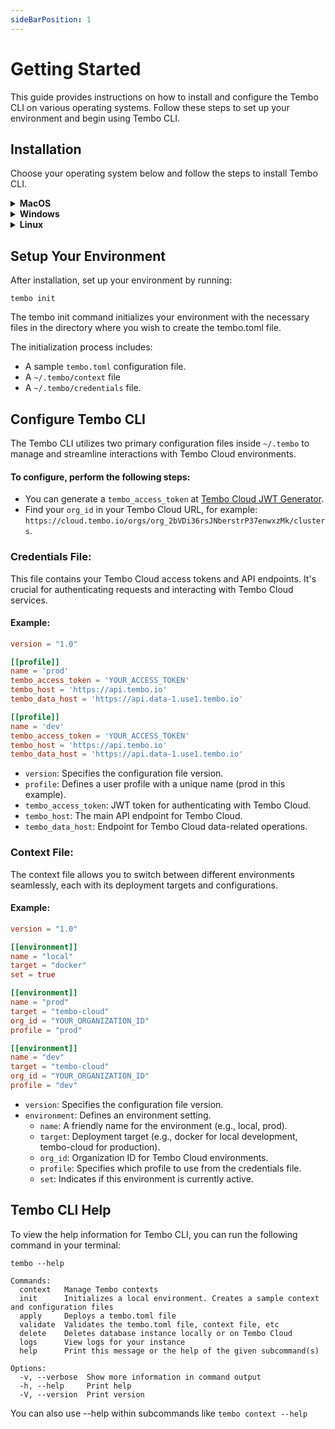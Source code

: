 ```yaml
---
sideBarPosition: 1
---
```


# Getting Started

This guide provides instructions on how to install and configure the Tembo CLI on various operating systems. Follow these steps to set up your environment and begin using Tembo CLI.

## Installation

Choose your operating system below and follow the steps to install Tembo CLI.

<details>
<summary><strong>MacOS</strong></summary>

#### Using Homebrew

Open your terminal and run the following commands:

```shell
brew tap tembo-io/tembo
brew install tembo-cli
```

</details>

<details>
<summary><strong>Windows</strong></summary>

Visit the [Tembo CLI Releases page](https://github.com/tembo-io/tembo/releases) on GitHub. Download the `tembo-cli-[version]-x86_64-windows.tar.gz` file.

1. Use a tool like 7-Zip to extract the `tar.gz` file.
2. Once extracted, you'll find the Tembo CLI executable. To use it, you might want to add its folder to your system's PATH environment variable for easy terminal access.

```shell
# Example of adding Tembo CLI to PATH in PowerShell
$Env:Path += ";C:\path\to\tembo-cli-folder"
```

</details>

<details>
<summary><strong>Linux</strong></summary>

1. Visit the [Tembo CLI Releases page](https://github.com/tembo-io/tembo/releases) on GitHub and download the appropriate file for your architecture, such as `tembo-cli-0.17.0-aarch64-linux.tar.gz` for ARM64 or `tembo-cli-0.17.0-x86_64-linux.tar.gz for x86_64`.
2. Open a terminal and navigate to the download location.
3. Use tar to extract the tar.gz file. Replace `<filename>` with the name of the file you downloaded:

```shell
tar -xzf <filename>
```

4. Move the extracted tembo binary to a location in your PATH, such as /usr/local/bin/:

```shell
sudo mv tembo /usr/local/bin/
```

5. Make sure tembo is executable:

```shell
sudo chmod +x /usr/local/bin/tembo
```

</details>

## Setup Your Environment

After installation, set up your environment by running:

```shell
tembo init
```

The tembo init command initializes your environment with the necessary files in the directory where you wish to create the tembo.toml file.

The initialization process includes:

-   A sample `tembo.toml` configuration file.
-   A `~/.tembo/context` file
-   A `~/.tembo/credentials` file.

## Configure Tembo CLI

The Tembo CLI utilizes two primary configuration files inside `~/.tembo` to manage and streamline interactions with Tembo Cloud environments.

#### To configure, perform the following steps:

-   You can generate a `tembo_access_token` at [Tembo Cloud JWT Generator](https://cloud.tembo.io/generate-jwt).
-   Find your `org_id` in your Tembo Cloud URL, for example:
    `https://cloud.tembo.io/orgs/org_2bVDi36rsJNberstrP37enwxzMk/clusters`.

### Credentials File:

This file contains your Tembo Cloud access tokens and API endpoints. It's crucial for authenticating requests and interacting with Tembo Cloud services.

#### Example:

```toml
version = "1.0"

[[profile]]
name = 'prod'
tembo_access_token = 'YOUR_ACCESS_TOKEN'
tembo_host = 'https://api.tembo.io'
tembo_data_host = 'https://api.data-1.use1.tembo.io'

[[profile]]
name = 'dev'
tembo_access_token = 'YOUR_ACCESS_TOKEN'
tembo_host = 'https://api.tembo.io'
tembo_data_host = 'https://api.data-1.use1.tembo.io'
```

-   `version`: Specifies the configuration file version.
-   `profile`: Defines a user profile with a unique name (prod in this example).
-   `tembo_access_token`: JWT token for authenticating with Tembo Cloud.
-   `tembo_host`: The main API endpoint for Tembo Cloud.
-   `tembo_data_host`: Endpoint for Tembo Cloud data-related operations.

### Context File:

The context file allows you to switch between different environments seamlessly, each with its deployment targets and configurations.

#### Example:

```toml
version = "1.0"

[[environment]]
name = "local"
target = "docker"
set = true

[[environment]]
name = "prod"
target = "tembo-cloud"
org_id = "YOUR_ORGANIZATION_ID"
profile = "prod"

[[environment]]
name = "dev"
target = "tembo-cloud"
org_id = "YOUR_ORGANIZATION_ID"
profile = "dev"
```

-   `version`: Specifies the configuration file version.
-   `environment`: Defines an environment setting.
    -   `name`: A friendly name for the environment (e.g., local, prod).
    -   `target`: Deployment target (e.g., docker for local development, tembo-cloud for production).
    -   `org_id`: Organization ID for Tembo Cloud environments.
    -   `profile`: Specifies which profile to use from the credentials file.
    -   `set`: Indicates if this environment is currently active.

<!---
<details>
<summary><strong>Through CLI</strong></summary>
To configure automatically, use the tembo login command:
tembo login
This command generates a JWT token and retrieves your organization ID, updating the credentials file as it guides you through the web-based login process.
</details> --->

## Tembo CLI Help

To view the help information for Tembo CLI, you can run the following command in your terminal:

```shell
tembo --help
```

```output
Commands:
  context   Manage Tembo contexts
  init      Initializes a local environment. Creates a sample context and configuration files
  apply     Deploys a tembo.toml file
  validate  Validates the tembo.toml file, context file, etc
  delete    Deletes database instance locally or on Tembo Cloud
  logs      View logs for your instance
  help      Print this message or the help of the given subcommand(s)

Options:
  -v, --verbose  Show more information in command output
  -h, --help     Print help
  -V, --version  Print version
```

You can also use --help within subcommands like `tembo context --help`
